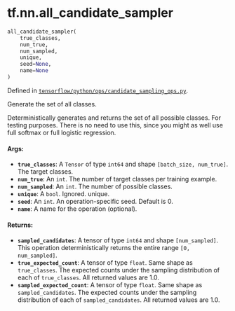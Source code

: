 <div itemscope itemtype="http://developers.google.com/ReferenceObject">
<meta itemprop="name" content="tf.nn.all_candidate_sampler" />
</div>

# tf.nn.all_candidate_sampler

``` python
all_candidate_sampler(
    true_classes,
    num_true,
    num_sampled,
    unique,
    seed=None,
    name=None
)
```



Defined in [`tensorflow/python/ops/candidate_sampling_ops.py`](https://www.tensorflow.org/code/tensorflow/python/ops/candidate_sampling_ops.py).

Generate the set of all classes.

Deterministically generates and returns the set of all possible classes.
For testing purposes.  There is no need to use this, since you might as
well use full softmax or full logistic regression.

#### Args:

* <b>`true_classes`</b>: A `Tensor` of type `int64` and shape `[batch_size,
    num_true]`. The target classes.
* <b>`num_true`</b>: An `int`.  The number of target classes per training example.
* <b>`num_sampled`</b>: An `int`.  The number of possible classes.
* <b>`unique`</b>: A `bool`. Ignored.
    unique.
* <b>`seed`</b>: An `int`. An operation-specific seed. Default is 0.
* <b>`name`</b>: A name for the operation (optional).


#### Returns:

* <b>`sampled_candidates`</b>: A tensor of type `int64` and shape `[num_sampled]`.
    This operation deterministically returns the entire range
    `[0, num_sampled]`.
* <b>`true_expected_count`</b>: A tensor of type `float`.  Same shape as
    `true_classes`. The expected counts under the sampling distribution
    of each of `true_classes`. All returned values are 1.0.
* <b>`sampled_expected_count`</b>: A tensor of type `float`. Same shape as
    `sampled_candidates`. The expected counts under the sampling distribution
    of each of `sampled_candidates`. All returned values are 1.0.